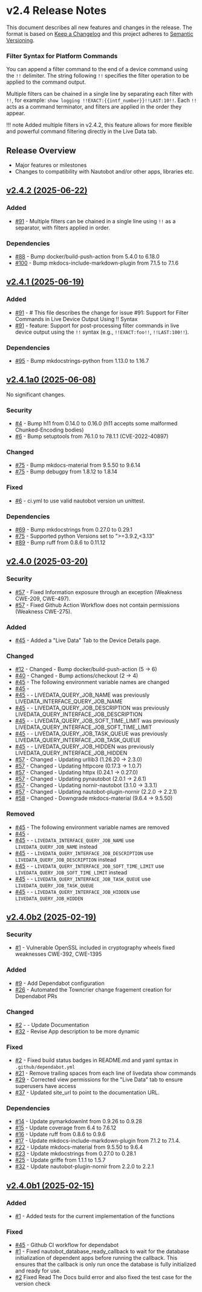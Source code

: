 
# v2.4 Release Notes

This document describes all new features and changes in the release. The format is based on [Keep a
Changelog](https://keepachangelog.com/en/1.0.0/) and this project adheres to [Semantic
Versioning](https://semver.org/spec/v2.0.0.html).

### Filter Syntax for Platform Commands

You can append a filter command to the end of a device command using the `!!` delimiter. The string following `!!` specifies the filter operation to be applied to the command output. 

Multiple filters can be chained in a single line by separating each filter with `!!`, for example: `show logging !!EXACT:{{intf_number}}!!LAST:10!!`. Each `!!` acts as a command terminator, and filters are applied in the order they appear.

!!! note
    Added multiple filters in v2.4.2, this feature allows for more flexible and powerful command filtering directly in the Live Data tab.

## Release Overview

- Major features or milestones
- Changes to compatibility with Nautobot and/or other apps, libraries etc.

## [v2.4.2 (2025-06-22)](https://github.com/jifox/nautobot-app-livedata.git/releases/tag/v2.4.2)

### Added

- [#91](https://github.com/jifox/nautobot-app-livedata/issues/91) - Multiple filters can be chained in a single line using `!!` as a separator, with filters applied in order.

### Dependencies

- [#88](https://github.com/jifox/nautobot-app-livedata/issues/88) - Bump docker/build-push-action from 5.4.0 to 6.18.0
- [#100](https://github.com/jifox/nautobot-app-livedata/issues/100) - Bump mkdocs-include-markdown-plugin from 7.1.5 to 7.1.6

## [v2.4.1 (2025-06-19)](https://github.com/jifox/nautobot-app-livedata.git/releases/tag/v2.4.1)

### Added

- [#91](https://github.com/jifox/nautobot-app-livedata/issues/91) - # This file describes the change for issue #91: Support for Filter Commands in Live Device Output Using !! Syntax
- [#91](https://github.com/jifox/nautobot-app-livedata/issues/91) - feature: Support for post-processing filter commands in live device output using the `!!` syntax (e.g., `!!EXACT:foo!!`, `!!LAST:100!!`).

### Dependencies

- [#95](https://github.com/jifox/nautobot-app-livedata/issues/95) - Bump mkdocstrings-python from 1.13.0 to 1.16.7

## [v2.4.1a0 (2025-06-08)](https://github.com/jifox/nautobot-app-livedata.git/releases/tag/v2.4.1a0)

No significant changes.

### Security

- [#4](https://github.com/jifox/nautobot-app-livedata/issues/4) - Bump h11 from 0.14.0 to 0.16.0 (h11 accepts some malformed Chunked-Encoding bodies)
- [#6](https://github.com/jifox/nautobot-app-livedata/issues/6) - Bump setuptools from 76.1.0 to 78.1.1 (CVE-2022-40897)

### Changed

- [#75](https://github.com/jifox/nautobot-app-livedata/issues/75) - Bump mkdocs-material from 9.5.50 to 9.6.14
- [#75](https://github.com/jifox/nautobot-app-livedata/issues/75) - Bump debugpy from 1.8.12 to 1.8.14

### Fixed

- [#6](https://github.com/jifox/nautobot-app-livedata/issues/6) - ci.yml to use valid nautobot version un unittest.

### Dependencies

- [#69](https://github.com/jifox/nautobot-app-livedata/issues/69) - Bump mkdocstrings from 0.27.0 to 0.29.1
- [#75](https://github.com/jifox/nautobot-app-livedata/issues/75) - Supported python Versions set to ">=3.9.2,<3.13"
- [#89](https://github.com/jifox/nautobot-app-livedata/issues/89) - Bump ruff from 0.8.6 to 0.11.12

## [v2.4.0 (2025-03-20)](https://github.com/jifox/nautobot-app-livedata.git/releases/tag/v2.4.0)

### Security

- [#57](https://github.com/jifox/nautobot-app-livedata/issues/57) - Fixed Information exposure through an exception (Weakness CWE-209, CWE-497).
- [#57](https://github.com/jifox/nautobot-app-livedata/issues/57) - Fixed Github Action Workflow does not contain permissions (Weakness CWE-275).

### Added

- [#45](https://github.com/jifox/nautobot-app-livedata/issues/45) - Added a "Live Data" Tab to the Device Details page.

### Changed

- [#12](https://github.com/jifox/nautobot-app-livedata/issues/12) - Changed - Bump docker/build-push-action (5 -> 6)
- [#40](https://github.com/jifox/nautobot-app-livedata/issues/40) - Changed - Bump actions/checkout (2 -> 4)
- [#45](https://github.com/jifox/nautobot-app-livedata/issues/45) - The following environment variable names are changed
- [#45](https://github.com/jifox/nautobot-app-livedata/issues/45) - 
- [#45](https://github.com/jifox/nautobot-app-livedata/issues/45) - - LIVEDATA_QUERY_JOB_NAME was previously LIVEDATA_INTERFACE_QUERY_JOB_NAME
- [#45](https://github.com/jifox/nautobot-app-livedata/issues/45) - - LIVEDATA_QUERY_JOB_DESCRIPTION was previously LIVEDATA_QUERY_INTERFACE_JOB_DESCRIPTION
- [#45](https://github.com/jifox/nautobot-app-livedata/issues/45) - - LIVEDATA_QUERY_JOB_SOFT_TIME_LIMIT was previously LIVEDATA_QUERY_INTERFACE_JOB_SOFT_TIME_LIMIT
- [#45](https://github.com/jifox/nautobot-app-livedata/issues/45) - - LIVEDATA_QUERY_JOB_TASK_QUEUE was previously LIVEDATA_QUERY_INTERFACE_JOB_TASK_QUEUE
- [#45](https://github.com/jifox/nautobot-app-livedata/issues/45) - - LIVEDATA_QUERY_JOB_HIDDEN was previously LIVEDATA_QUERY_INTERFACE_JOB_HIDDEN
- [#57](https://github.com/jifox/nautobot-app-livedata/issues/57) - Changed - Updating urllib3 (1.26.20 -> 2.3.0)
- [#57](https://github.com/jifox/nautobot-app-livedata/issues/57) - Changed - Updating httpcore (0.17.3 -> 1.0.7)
- [#57](https://github.com/jifox/nautobot-app-livedata/issues/57) - Changed - Updating httpx (0.24.1 -> 0.27.0)
- [#57](https://github.com/jifox/nautobot-app-livedata/issues/57) - Changed - Updating pynautobot (2.0.1 -> 2.6.1)
- [#57](https://github.com/jifox/nautobot-app-livedata/issues/57) - Changed - Updating nornir-nautobot (3.1.0 -> 3.3.1)
- [#57](https://github.com/jifox/nautobot-app-livedata/issues/57) - Changed - Updating nautobot-plugin-nornir (2.2.0 -> 2.2.1)
- [#58](https://github.com/jifox/nautobot-app-livedata/issues/58) - Changed - Downgrade mkdocs-material (9.6.4 -> 9.5.50)

### Removed

- [#45](https://github.com/jifox/nautobot-app-livedata/issues/45) - The following environment variable names are removed
- [#45](https://github.com/jifox/nautobot-app-livedata/issues/45) - 
- [#45](https://github.com/jifox/nautobot-app-livedata/issues/45) - - `LIVEDATA_INTERFACE_QUERY_JOB_NAME` use `LIVEDATA_QUERY_JOB_NAME` instead
- [#45](https://github.com/jifox/nautobot-app-livedata/issues/45) - - `LIVEDATA_QUERY_INTERFACE_JOB_DESCRIPTION` use `LIVEDATA_QUERY_JOB_DESCRIPTION` instead
- [#45](https://github.com/jifox/nautobot-app-livedata/issues/45) - - `LIVEDATA_QUERY_INTERFACE_JOB_SOFT_TIME_LIMIT` use `LIVEDATA_QUERY_JOB_SOFT_TIME_LIMIT` instead
- [#45](https://github.com/jifox/nautobot-app-livedata/issues/45) - - `LIVEDATA_QUERY_INTERFACE_JOB_TASK_QUEUE` use `LIVEDATA_QUERY_JOB_TASK_QUEUE`
- [#45](https://github.com/jifox/nautobot-app-livedata/issues/45) - - `LIVEDATA_QUERY_INTERFACE_JOB_HIDDEN` use `LIVEDATA_QUERY_JOB_HIDDEN`


## [v2.4.0b2 (2025-02-19)](https://github.com/jifox/nautobot-app-livedata.git/releases/tag/v2.4.0b2)

### Security

- [#1](https://github.com/jifox/nautobot-app-livedata/issues/1) - Vulnerable OpenSSL included in cryptography wheels fixed weaknesses CWE-392, CWE-1395

### Added

- [#9](https://github.com/jifox/nautobot-app-livedata/issues/9) - Add Dependabot configuration
- [#26](https://github.com/jifox/nautobot-app-livedata/issues/26) - Automated the Towncrier change fragement creation for Dependabot PRs

### Changed

- [#2](https://github.com/jifox/nautobot-app-livedata/issues/2) - - Update Documentation
- [#32](https://github.com/jifox/nautobot-app-livedata/issues/32) - Revise App description to be more dynamic

### Fixed

- [#2](https://github.com/jifox/nautobot-app-livedata/issues/2) - Fixed build status badges in README.md and yaml syntax in `.github/dependabot.yml`
- [#21](https://github.com/jifox/nautobot-app-livedata/issues/21) - Remove trailing spaces from each line of livedata show commands
- [#29](https://github.com/jifox/nautobot-app-livedata/issues/29) - Corrected view permissions for the "Live Data" tab to ensure superusers have access
- [#37](https://github.com/jifox/nautobot-app-livedata/issues/37) - Updated site_url to point to the documentation URL.

### Dependencies

- [#14](https://github.com/jifox/nautobot-app-livedata/issues/14) - Update pymarkdownlnt from 0.9.26 to 0.9.28
- [#15](https://github.com/jifox/nautobot-app-livedata/issues/15) - Update coverage from 6.4 to 7.6.12
- [#16](https://github.com/jifox/nautobot-app-livedata/issues/16) - Update ruff from 0.8.6 to 0.9.6
- [#17](https://github.com/jifox/nautobot-app-livedata/issues/17) - Update mkdocs-include-markdown-plugin from 7.1.2 to 7.1.4.
- [#22](https://github.com/jifox/nautobot-app-livedata/issues/22) - Update mkdocs-material from 9.5.50 to 9.6.4
- [#23](https://github.com/jifox/nautobot-app-livedata/issues/23) - Update mkdocstrings from 0.27.0 to 0.28.1
- [#25](https://github.com/jifox/nautobot-app-livedata/issues/25) - Update griffe from 1.1.1 to 1.5.7
- [#32](https://github.com/jifox/nautobot-app-livedata/issues/32) - Update nautobot-plugin-nornir from 2.2.0 to 2.2.1

## [v2.4.0b1 (2025-02-15)](https://github.com/jifox/nautobot-app-livedata.git/releases/tag/v2.4.0b1)

### Added

- [#1](https://github.com/jifox/nautobot-app-livedata/issues/1) - Added tests for the current implementation of the functions

### Fixed

- [#45](https://github.com/jifox/nautobot-app-livedata/issues/45) - Github CI workflow for dependabot
- [#1](https://github.com/jifox/nautobot-app-livedata/issues/1) - Fixed nautobot_database_ready_callback to wait for the database initialization of dependent apps before running the callback. This ensures that the callback is only run once the database is fully initialized and ready for use.
- [#2](https://github.com/jifox/nautobot-app-livedata/issues/2) Fixed Read The Docs build error and also fixed the test case for the version check
